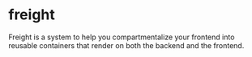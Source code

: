 # freight

Freight is a system to help you compartmentalize your frontend into reusable
containers that render on both the backend and the frontend.

